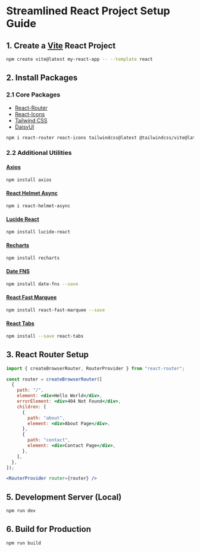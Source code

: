 # Streamlined React Project Setup Guide

## 1. Create a [Vite](https://vitejs.dev/) React Project
```bash
npm create vite@latest my-react-app -- --template react
```

## 2. Install Packages

### 2.1 Core Packages
- [React-Router](https://reactrouter.com/)
- [React-Icons](https://react-icons.github.io/react-icons/)
- [Tailwind CSS](https://tailwindcss.com/)
- [DaisyUI](https://daisyui.com/)

```bash
npm i react-router react-icons tailwindcss@latest @tailwindcss/vite@latest daisyui@latest
```

### 2.2 Additional Utilities
#### [Axios](https://axios-http.com/)
```bash
npm install axios
```

#### [React Helmet Async](https://github.com/staylor/react-helmet-async)
```bash
npm i react-helmet-async
```

#### [Lucide React](https://lucide.dev/)
```bash
npm install lucide-react
```

#### [Recharts](https://recharts.org/)
```bash
npm install recharts
```

#### [Date FNS](https://date-fns.org/)
```bash
npm install date-fns --save
```

#### [React Fast Marquee](https://www.react-fast-marquee.com/)
```bash
npm install react-fast-marquee --save
```

#### [React Tabs](https://github.com/reactjs/react-tabs)
```bash
npm install --save react-tabs
```

## 3. React Router Setup
```jsx
import { createBrowserRouter, RouterProvider } from "react-router";

const router = createBrowserRouter([
  {
    path: "/",
    element: <div>Hello World</div>,
    errorElement: <div>404 Not Found</div>,
    children: [
      {
        path: "about",
        element: <div>About Page</div>,
      },
      {
        path: "contact",
        element: <div>Contact Page</div>,
      },
    ],
  },
]);

<RouterProvider router={router} />
```

## 5. Development Server (Local)
```bash
npm run dev
```

## 6. Build for Production
```bash
npm run build
```